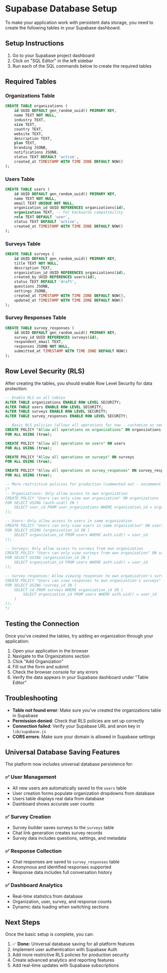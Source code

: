 # Supabase Database Setup

To make your application work with persistent data storage, you need to create the following tables in your Supabase dashboard.

## Setup Instructions

1. Go to your Supabase project dashboard
2. Click on "SQL Editor" in the left sidebar
3. Run each of the SQL commands below to create the required tables

## Required Tables

### Organizations Table
```sql
CREATE TABLE organizations (
    id UUID DEFAULT gen_random_uuid() PRIMARY KEY,
    name TEXT NOT NULL,
    industry TEXT,
    size TEXT,
    country TEXT,
    website TEXT,
    description TEXT,
    plan TEXT,
    branding JSONB,
    notifications JSONB,
    status TEXT DEFAULT 'active',
    created_at TIMESTAMP WITH TIME ZONE DEFAULT NOW()
);
```

### Users Table
```sql
CREATE TABLE users (
    id UUID DEFAULT gen_random_uuid() PRIMARY KEY,
    name TEXT NOT NULL,
    email TEXT UNIQUE NOT NULL,
    organization_id UUID REFERENCES organizations(id),
    organization TEXT, -- For backwards compatibility
    role TEXT DEFAULT 'user',
    status TEXT DEFAULT 'active',
    created_at TIMESTAMP WITH TIME ZONE DEFAULT NOW()
);
```

### Surveys Table
```sql
CREATE TABLE surveys (
    id UUID DEFAULT gen_random_uuid() PRIMARY KEY,
    title TEXT NOT NULL,
    description TEXT,
    organization_id UUID REFERENCES organizations(id),
    created_by UUID REFERENCES users(id),
    status TEXT DEFAULT 'draft',
    questions JSONB,
    settings JSONB,
    created_at TIMESTAMP WITH TIME ZONE DEFAULT NOW(),
    updated_at TIMESTAMP WITH TIME ZONE DEFAULT NOW()
);
```

### Survey Responses Table
```sql
CREATE TABLE survey_responses (
    id UUID DEFAULT gen_random_uuid() PRIMARY KEY,
    survey_id UUID REFERENCES surveys(id),
    respondent_email TEXT,
    responses JSONB NOT NULL,
    submitted_at TIMESTAMP WITH TIME ZONE DEFAULT NOW()
);
```

## Row Level Security (RLS)

After creating the tables, you should enable Row Level Security for data protection:

```sql
-- Enable RLS on all tables
ALTER TABLE organizations ENABLE ROW LEVEL SECURITY;
ALTER TABLE users ENABLE ROW LEVEL SECURITY;
ALTER TABLE surveys ENABLE ROW LEVEL SECURITY;
ALTER TABLE survey_responses ENABLE ROW LEVEL SECURITY;

-- Basic RLS policies (allows all operations for now - customize as needed)
CREATE POLICY "Allow all operations on organizations" ON organizations
FOR ALL USING (true);

CREATE POLICY "Allow all operations on users" ON users
FOR ALL USING (true);

CREATE POLICY "Allow all operations on surveys" ON surveys
FOR ALL USING (true);

CREATE POLICY "Allow all operations on survey_responses" ON survey_responses
FOR ALL USING (true);

-- More restrictive policies for production (commented out - uncomment and customize):
/*
-- Organizations: Only allow access to own organization
CREATE POLICY "Users can only view own organization" ON organizations
FOR SELECT USING (auth.uid() IN (
    SELECT user_id FROM user_organizations WHERE organization_id = organizations.id
));

-- Users: Only allow access to users in same organization
CREATE POLICY "Users can only view users in same organization" ON users
FOR SELECT USING (organization_id IN (
    SELECT organization_id FROM users WHERE auth.uid() = user_id
));

-- Surveys: Only allow access to surveys from own organization
CREATE POLICY "Users can only view surveys from own organization" ON surveys
FOR SELECT USING (organization_id IN (
    SELECT organization_id FROM users WHERE auth.uid() = user_id
));

-- Survey responses: Allow viewing responses to own organization's surveys
CREATE POLICY "Users can view responses to own organization's surveys" ON survey_responses
FOR SELECT USING (survey_id IN (
    SELECT id FROM surveys WHERE organization_id IN (
        SELECT organization_id FROM users WHERE auth.uid() = user_id
    )
));
*/
```

## Testing the Connection

Once you've created the tables, try adding an organization through your application:

1. Open your application in the browser
2. Navigate to the Organizations section
3. Click "Add Organization"
4. Fill out the form and submit
5. Check the browser console for any errors
6. Verify the data appears in your Supabase dashboard under "Table Editor"

## Troubleshooting

- **Table not found error**: Make sure you've created the organizations table in Supabase
- **Permission denied**: Check that RLS policies are set up correctly
- **Connection failed**: Verify your Supabase URL and anon key in `lib/supabase.js`
- **CORS errors**: Make sure your domain is allowed in Supabase settings

## Universal Database Saving Features

The platform now includes universal database persistence for:

### ✅ **User Management**
- All new users are automatically saved to the `users` table
- User creation forms populate organization dropdowns from database
- Users table displays real data from database
- Dashboard shows accurate user counts

### ✅ **Survey Creation**
- Survey builder saves surveys to the `surveys` table
- Chat link generation creates survey records
- Survey data includes questions, settings, and metadata

### ✅ **Response Collection**
- Chat responses are saved to `survey_responses` table
- Anonymous and identified responses supported
- Response data includes full conversation history

### ✅ **Dashboard Analytics**
- Real-time statistics from database
- Organization, user, survey, and response counts
- Dynamic data loading when switching sections

## Next Steps

Once the basic setup is complete, you can:
1. ✅ **Done:** Universal database saving for all platform features
2. Implement user authentication with Supabase Auth
3. Add more restrictive RLS policies for production security
4. Create advanced analytics and reporting features
5. Add real-time updates with Supabase subscriptions